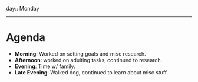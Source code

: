 day:: Monday

---

# Agenda

- **Morning**: Worked on setting goals and misc research.
- **Afternoon**: worked on adulting tasks, continued to research.
- **Evening**: Time w/ family.
- **Late Evening**: Walked dog, continued to learn about misc stuff. 
